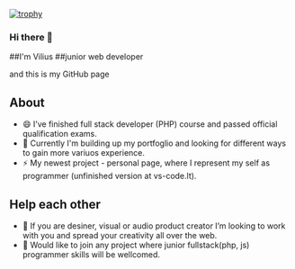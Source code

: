
<!--
it is a ✨ _special_ ✨ repository because its `README.md` (this file) appears on your GitHub profile.
-->

[![trophy](https://github-profile-trophy.vercel.app/?username=ryo-ma)](https://github.com/ryo-ma/github-profile-trophy)

### Hi there 👋

##I'm Vilius
##junior web developer

and this is my GitHub page

## About

- 😄 I’ve finished full stack developer (PHP) course and passed official qualification exams.
- 🌱 Currently I'm building up my portfoglio and looking for different ways to gain more variuos experience.
- ⚡ My newest project - personal page, where I represent my self as programmer (unfinished version at vs-code.lt).

## Help each other
- 👯 If you are desiner, visual or audio product creator I’m looking to work with you and spread your creativity all over the web.
- 🤔 Would like to join any project where junior fullstack(php, js) programmer skills will be wellcomed.

<!--
- 💬 Ask me about ...
- 📫 How to reach me: ...
- 😄 Pronouns: ...
- 🔭 Fun fact: ...
-->
